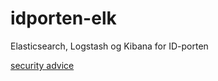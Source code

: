 # idporten-elk
Elasticsearch, Logstash og Kibana for ID-porten

[security advice](./security/advisories/new)
